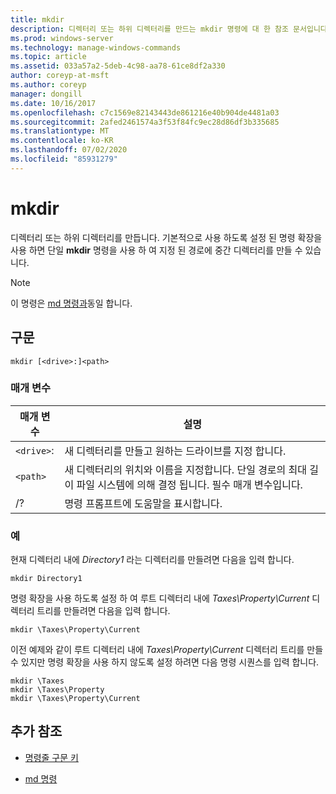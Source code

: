 ```yaml
---
title: mkdir
description: 디렉터리 또는 하위 디렉터리를 만드는 mkdir 명령에 대 한 참조 문서입니다.
ms.prod: windows-server
ms.technology: manage-windows-commands
ms.topic: article
ms.assetid: 033a57a2-5deb-4c98-aa78-61ce8df2a330
author: coreyp-at-msft
ms.author: coreyp
manager: dongill
ms.date: 10/16/2017
ms.openlocfilehash: c7c1569e82143443de861216e40b904de4481a03
ms.sourcegitcommit: 2afed2461574a3f53f84fc9ec28d86df3b335685
ms.translationtype: MT
ms.contentlocale: ko-KR
ms.lasthandoff: 07/02/2020
ms.locfileid: "85931279"
---
```

# <a name="mkdir"></a>mkdir

디렉터리 또는 하위 디렉터리를 만듭니다. 기본적으로 사용 하도록 설정 된 명령 확장을 사용 하면 단일 **mkdir** 명령을 사용 하 여 지정 된 경로에 중간 디렉터리를 만들 수 있습니다.

> [!NOTE]
> 이 명령은 [md 명령과](md.md)동일 합니다.

## <a name="syntax"></a>구문

```
mkdir [<drive>:]<path>
```

### <a name="parameters"></a>매개 변수

| 매개 변수 | 설명 |
| --------- | ----------- |
| `<drive>`: | 새 디렉터리를 만들고 원하는 드라이브를 지정 합니다. |
| `<path>` | 새 디렉터리의 위치와 이름을 지정합니다. 단일 경로의 최대 길이 파일 시스템에 의해 결정 됩니다. 필수 매개 변수입니다. |
| /? | 명령 프롬프트에 도움말을 표시합니다. |

### <a name="examples"></a>예

현재 디렉터리 내에 *Directory1* 라는 디렉터리를 만들려면 다음을 입력 합니다.

```
mkdir Directory1
```

명령 확장을 사용 하도록 설정 하 여 루트 디렉터리 내에 *Taxes\Property\Current* 디렉터리 트리를 만들려면 다음을 입력 합니다.

```
mkdir \Taxes\Property\Current
```

이전 예제와 같이 루트 디렉터리 내에 *Taxes\Property\Current* 디렉터리 트리를 만들 수 있지만 명령 확장을 사용 하지 않도록 설정 하려면 다음 명령 시퀀스를 입력 합니다.

```
mkdir \Taxes
mkdir \Taxes\Property
mkdir \Taxes\Property\Current
```

## <a name="additional-references"></a>추가 참조

- [명령줄 구문 키](command-line-syntax-key.md)

- [md 명령](md.md)